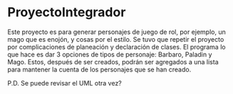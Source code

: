 # ProyectoIntegrador
Este proyecto es para generar personajes de juego de rol, por ejemplo, un mago que es enojón, y cosas por el estilo. Se tuvo que repetir el proyecto por complicaciones de planeación y declaración de clases. El programa lo que hace es dar 3 opciones de tipos de personaje: Barbaro, Paladin y Mago. Estos, después de ser creados, podrán ser agregados a una lista para mantener la cuenta de los personajes que se han creado.

P.D. Se puede revisar el UML otra vez? 
